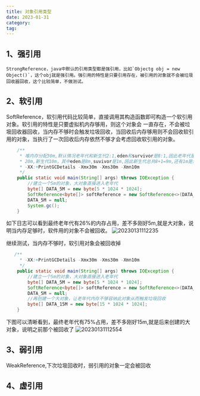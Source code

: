 ```yaml
---
title: 对象引用类型
date: 2023-01-31
category: 
tag: 
---
```


## 1、强引用

    StrongReference，java中默认的引用类型都是强引用，比如`Objectg obj = new Object()`，这个obj就是强引用。强引用的特性是只要引用存在，被引用的对象就不会被垃圾回收器回收，这个比较简单，不做测试。

## 2、软引用

SoftReference，软引用代码比较简单，直接调用其构造函数即可构造一个软引用对象。软引用的特性是只要虚拟机内存够用，则这个对象会 一直存在，不会被垃圾回收器回收，当内存不够时会触发垃圾回收，当回收后内存够用则不会回收软引用的对象，当执行了一次回收后内存依然不够才会考虑回收软引用的对象。

```java
    /**
     * 堆内存分配30m,默认情况老年代和新生代2:1,eden和survivor是8:1,因此老年代是
     * 20m,新生代10m，其中eden是8m,suvivor是1m,因此新生代总共8+1=9m,还有1m是浪* 费的
     * -XX:+PrintGCDetails -Xmx30m -Xms30m -Xmn10m
     */
    public static void main(String[] args) throws IOException {
        //建立一个5m的对象，大对象直接进入老年代
        byte[] DATA_5M = new byte[5 * 1024 * 1024];
        SoftReference<byte[]> softReference = new SoftReference<>(DATA_5M);
        DATA_5M = null;
        System.gc();
    }
```
如下日志可以看到最终老年代有26%的内存占用，差不多刚好5m,就是大对象，说明当内存足够时，软件用的对象不会被回收。
![20230131112235](https://afatpig.oss-cn-chengdu.aliyuncs.com/blog/20230131112235.png)

继续测试，当内存不够时，软引用对象会被回收掉
```java
   /**
     * -XX:+PrintGCDetails -Xmx30m -Xms30m -Xmn10m
     */
    public static void main(String[] args) throws IOException {
        //建立一个5m的对象，大对象直接进入老年代
        byte[] DATA_5M = new byte[5 * 1024 * 1024];
        SoftReference<byte[]> softReference = new SoftReference<>(DATA_5M);
        DATA_5M = null;
        //再创建一个大对象，让老年代内存不够容纳此对象从而触发垃圾回收
        byte[] DATA_15M = new byte[15 * 1024 * 1024];
    }
```
下图可以清晰看到，最终老年代有75%占用，差不多刚好15m,就是后来创建的大对象，说明之前那个被回收了
![20230131112554](https://afatpig.oss-cn-chengdu.aliyuncs.com/blog/20230131112554.png)

## 3、弱引用

WeakReference,下次垃圾回收时，弱引用的对象一定会被回收

## 4、虚引用
